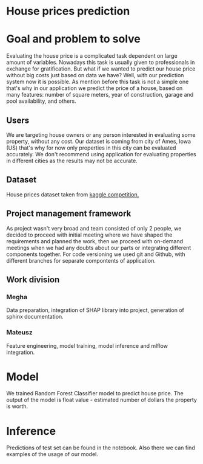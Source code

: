 # House prices prediction

# Goal and problem to solve
Evaluating the house price is a complicated task dependent on large amount of variables. Nowadays this task is usually given to professionals in exchange for gratification. But what if we wanted to predict our house price without big costs just based on data we have? Well, with our prediction system now it is possible. As mention before this task is not a simple one that's why in our application we predict the price of a house, based on many features: number of square meters, year of construction, garage and pool availability, and others.

## Users
We are targeting house owners or any person interested in evaluating some property, without any cost. Our dataset is coming from city of Ames, Iowa (US) that's why for now only properties in this city can be evaluated accurately. We don't recommend using application for evaluating properties in different cities as the results may not be accurate.

## Dataset
House prices dataset taken from [kaggle competition.](https://www.kaggle.com/c/house-prices-advanced-regression-techniques)

## Project management framework
As project wasn't very broad and team consisted of only 2 people, we decided to proceed with initial meeting where we have shaped the requirements and planned the work, then we proceed with on-demand meetings when we had any doubts about our parts or integrating different components together. For code versioning we used git and Github, with different branches for separate compontents of application.

## Work division
### Megha 
Data preparation, integration of SHAP library into project, generation of sphinx documentation.
### Mateusz
Feature engineering, model training, model inference and mlflow integration.

# Model
We trained Random Forest Classifier model to predict house price. The output of the model is float value - estimated number of dollars the property is worth.
# Inference
Predictions of test set can be found in the notebook. Also there we can find examples of the usage of our model.
